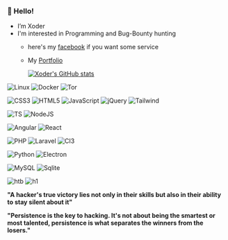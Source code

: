 ### 👋 Hello!
- I’m Xoder
- I'm interested in Programming and Bug-Bounty hunting
  - here's my [facebook](https://www.facebook.com/profile.php?lst=100084748959056%3A100084748959056%3A1662648222) if you want some service  
  - My [Portfolio](https://mrxoder.github.io/mrxoder/)
    
     [![Xoder's GitHub stats](https://github-readme-stats.vercel.app/api?username=mrxoder&show_icons=true&theme=radical)](https://github.com/mrxoder)


  
 ![Linux](https://img.shields.io/badge/Linux-FCC624?style=for-the-badge&logo=linux&logoColor=black)
 ![Docker](https://img.shields.io/badge/-Docker-blueviolet?style=for-the-badge&logo=docker)
 ![Tor](https://img.shields.io/badge/Tor-7D4698?style=for-the-badge&logo=Tor-Browser&logoColor=white)
 
 ![CSS3](https://img.shields.io/badge/css3-%231572B6.svg?style=for-the-badge&logo=css3&logoColor=white)
 ![HTML5](https://img.shields.io/badge/HTML5-white?style=for-the-badge&logo=html5)
 ![JavaScript](https://img.shields.io/badge/javascript-%23323330.svg?style=for-the-badge&logo=javascript&logoColor=%23F7DF1E)
 ![jQuery](https://img.shields.io/badge/jquery-%230769AD.svg?style=for-the-badge&logo=jquery&logoColor=white)
 ![Tailwind](https://img.shields.io/badge/tailwind-%230769AD.svg?style=for-the-badge&logo=tailwind&logoColor=white)

 ![TS](https://img.shields.io/badge/Typescript-blueviolet?style=for-the-badge&logo=Typescript&logoColor=white)
 ![NodeJS](https://img.shields.io/badge/node.js-6DA55F?style=for-the-badge&logo=node.js&logoColor=white)

 ![Angular](https://img.shields.io/badge/Angular-494649.svg?style=for-the-badge&logo=Angular&logoColor=white)
 ![React](https://img.shields.io/badge/React-blue.svg?style=for-the-badge&logo=React&logoColor=white)
 
 ![PHP](https://img.shields.io/badge/php-%23777BB4.svg?style=for-the-badge&logo=php&logoColor=white)
 ![Laravel](https://img.shields.io/badge/laravel-%23777BB4.svg?style=for-the-badge&logo=laravel&logoColor=white)
 ![CI3](https://img.shields.io/badge/CI3-CodeIgniter3-blueviolet?style=for-the-badge&logo=appveyor)

 
 ![Python](https://img.shields.io/badge/python-3670A0?style=for-the-badge&logo=python&logoColor=ffdd54)
 ![Electron](https://img.shields.io/badge/electron-blueviolet.svg?style=for-the-badge&logo=electron&logoColor=white)

 
 ![MySQL](https://img.shields.io/badge/mysql-%2300f.svg?style=for-the-badge&logo=mysql&logoColor=white)
 ![Sqlite](https://img.shields.io/badge/sqlite-yellow.svg?style=for-the-badge&logo=sqlite&logoColor=)
 
  
 ![htb](https://img.shields.io/badge/Hack%20The%20Box-9FEF00.svg?style=for-the-badge&logo=Hack-The-Box&logoColor=black)
 ![h1](https://img.shields.io/badge/HackerOne-494649.svg?style=for-the-badge&logo=HackerOne&logoColor=white)
 
 <p algin="center">
   
   **"A hacker's true victory lies not only in their skills but also in their ability to stay silent about it"**
</p>
<p algin="center">
   
  **"Persistence is the key to hacking. It's not about being the smartest or most talented, persistence is what separates the winners from the losers."**
</p>
